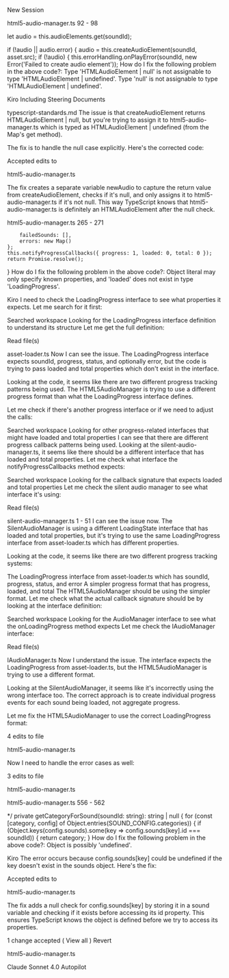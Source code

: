 New Session






html5-audio-manager.ts 92 - 98



let audio = this.audioElements.get(soundId);

if (!audio || audio.error) {
    audio = this.createAudioElement(soundId, asset.src);
    if (!audio) {
        this.errorHandling.onPlayError(soundId, new Error('Failed to create audio element'));
How do I fix the following problem in the above code?: Type 'HTMLAudioElement | null' is not assignable to type 'HTMLAudioElement | undefined'.
  Type 'null' is not assignable to type 'HTMLAudioElement | undefined'.

Kiro
Including Steering Documents

typescript-standards.md
The issue is that createAudioElement returns HTMLAudioElement | null, but you're trying to assign it to 
html5-audio-manager.ts
 which is typed as HTMLAudioElement | undefined (from the Map's get method).

The fix is to handle the null case explicitly. Here's the corrected code:

Accepted edits to

html5-audio-manager.ts


The fix creates a separate variable newAudio to capture the return value from createAudioElement, checks if it's null, and only assigns it to 
html5-audio-manager.ts
 if it's not null. This way TypeScript knows that 
html5-audio-manager.ts
 is definitely an HTMLAudioElement after the null check.


html5-audio-manager.ts 265 - 271



        failedSounds: [],
        errors: new Map()
    };
    this.notifyProgressCallbacks({ progress: 1, loaded: 0, total: 0 });
    return Promise.resolve();
}
How do I fix the following problem in the above code?: Object literal may only specify known properties, and 'loaded' does not exist in type 'LoadingProgress'.

Kiro
I need to check the LoadingProgress interface to see what properties it expects. Let me search for it first:

Searched workspace
Looking for the LoadingProgress interface definition to understand its structure
Let me get the full definition:

Read file(s)

asset-loader.ts
Now I can see the issue. The LoadingProgress interface expects soundId, progress, status, and optionally error, but the code is trying to pass loaded and total properties which don't exist in the interface.

Looking at the code, it seems like there are two different progress tracking patterns being used. The HTML5AudioManager is trying to use a different progress format than what the LoadingProgress interface defines.

Let me check if there's another progress interface or if we need to adjust the calls:

Searched workspace
Looking for other progress-related interfaces that might have loaded and total properties
I can see that there are different progress callback patterns being used. Looking at the silent-audio-manager.ts, it seems like there should be a different interface that has loaded and total properties. Let me check what interface the notifyProgressCallbacks method expects:

Searched workspace
Looking for the callback signature that expects loaded and total properties
Let me check the silent audio manager to see what interface it's using:

Read file(s)

silent-audio-manager.ts 1 - 51
I can see the issue now. The SilentAudioManager is using a different LoadingState interface that has loaded and total properties, but it's trying to use the same LoadingProgress interface from asset-loader.ts which has different properties.

Looking at the code, it seems like there are two different progress tracking systems:

The LoadingProgress interface from asset-loader.ts which has soundId, progress, status, and error
A simpler progress format that has progress, loaded, and total
The HTML5AudioManager should be using the simpler format. Let me check what the actual callback signature should be by looking at the interface definition:

Searched workspace
Looking for the AudioManager interface to see what the onLoadingProgress method expects
Let me check the IAudioManager interface:

Read file(s)

IAudioManager.ts
Now I understand the issue. The interface expects the LoadingProgress from asset-loader.ts, but the HTML5AudioManager is trying to use a different format.

Looking at the SilentAudioManager, it seems like it's incorrectly using the wrong interface too. The correct approach is to create individual progress events for each sound being loaded, not aggregate progress.

Let me fix the HTML5AudioManager to use the correct LoadingProgress format:


4 edits to file

html5-audio-manager.ts


Now I need to handle the error cases as well:


3 edits to file

html5-audio-manager.ts



html5-audio-manager.ts 556 - 562


 */
private getCategoryForSound(soundId: string): string | null {
    for (const [category, config] of Object.entries(SOUND_CONFIG.categories)) {
        if (Object.keys(config.sounds).some(key => config.sounds[key].id === soundId)) {
            return category;
        }
How do I fix the following problem in the above code?: Object is possibly 'undefined'.

Kiro
The error occurs because config.sounds[key] could be undefined if the key doesn't exist in the sounds object. Here's the fix:

Accepted edits to

html5-audio-manager.ts


The fix adds a null check for config.sounds[key] by storing it in a sound variable and checking if it exists before accessing its id property. This ensures TypeScript knows the object is defined before we try to access its properties.


1 change accepted
(
View all
)
Revert


html5-audio-manager.ts






Claude Sonnet 4.0
Autopilot
